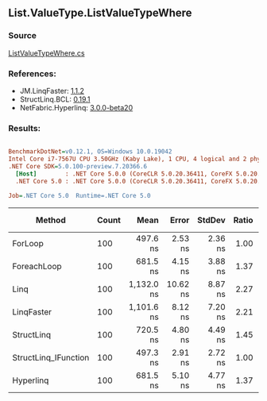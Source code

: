 ﻿## List.ValueType.ListValueTypeWhere

### Source
[ListValueTypeWhere.cs](../LinqBenchmarks/List/ValueType/ListValueTypeWhere.cs)

### References:
- JM.LinqFaster: [1.1.2](https://www.nuget.org/packages/JM.LinqFaster/1.1.2)
- StructLinq.BCL: [0.19.1](https://www.nuget.org/packages/StructLinq.BCL/0.19.1)
- NetFabric.Hyperlinq: [3.0.0-beta20](https://www.nuget.org/packages/NetFabric.Hyperlinq/3.0.0-beta20)

### Results:
``` ini

BenchmarkDotNet=v0.12.1, OS=Windows 10.0.19042
Intel Core i7-7567U CPU 3.50GHz (Kaby Lake), 1 CPU, 4 logical and 2 physical cores
.NET Core SDK=5.0.100-preview.7.20366.6
  [Host]        : .NET Core 5.0.0 (CoreCLR 5.0.20.36411, CoreFX 5.0.20.36411), X64 RyuJIT
  .NET Core 5.0 : .NET Core 5.0.0 (CoreCLR 5.0.20.36411, CoreFX 5.0.20.36411), X64 RyuJIT

Job=.NET Core 5.0  Runtime=.NET Core 5.0  

```
|               Method | Count |       Mean |    Error |  StdDev | Ratio | RatioSD |  Gen 0 | Gen 1 | Gen 2 | Allocated | CacheMisses/Op | BranchMispredictions/Op |
|--------------------- |------ |-----------:|---------:|--------:|------:|--------:|-------:|------:|------:|----------:|---------------:|------------------------:|
|              ForLoop |   100 |   497.6 ns |  2.53 ns | 2.36 ns |  1.00 |    0.00 |      - |     - |     - |         - |              0 |                       0 |
|          ForeachLoop |   100 |   681.5 ns |  4.15 ns | 3.88 ns |  1.37 |    0.01 |      - |     - |     - |         - |              0 |                       0 |
|                 Linq |   100 | 1,132.0 ns | 10.62 ns | 8.87 ns |  2.27 |    0.02 | 0.0648 |     - |     - |     136 B |              1 |                       1 |
|           LinqFaster |   100 | 1,101.6 ns |  8.12 ns | 7.20 ns |  2.21 |    0.02 | 2.4433 |     - |     - |    5112 B |              4 |                       2 |
|           StructLinq |   100 |   720.5 ns |  4.80 ns | 4.49 ns |  1.45 |    0.01 |      - |     - |     - |         - |              0 |                       1 |
| StructLinq_IFunction |   100 |   497.3 ns |  2.91 ns | 2.72 ns |  1.00 |    0.01 |      - |     - |     - |         - |              0 |                       0 |
|            Hyperlinq |   100 |   681.5 ns |  5.10 ns | 4.77 ns |  1.37 |    0.01 |      - |     - |     - |         - |              0 |                       1 |

